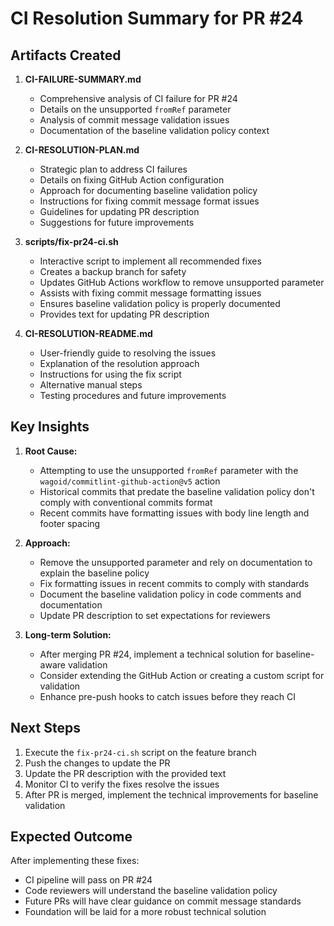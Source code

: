 # CI Resolution Summary for PR #24

## Artifacts Created

1. **CI-FAILURE-SUMMARY.md**
   - Comprehensive analysis of CI failure for PR #24
   - Details on the unsupported `fromRef` parameter
   - Analysis of commit message validation issues
   - Documentation of the baseline validation policy context

2. **CI-RESOLUTION-PLAN.md**
   - Strategic plan to address CI failures
   - Details on fixing GitHub Action configuration
   - Approach for documenting baseline validation policy
   - Instructions for fixing commit message format issues
   - Guidelines for updating PR description
   - Suggestions for future improvements

3. **scripts/fix-pr24-ci.sh**
   - Interactive script to implement all recommended fixes
   - Creates a backup branch for safety
   - Updates GitHub Actions workflow to remove unsupported parameter
   - Assists with fixing commit message formatting issues
   - Ensures baseline validation policy is properly documented
   - Provides text for updating PR description

4. **CI-RESOLUTION-README.md**
   - User-friendly guide to resolving the issues
   - Explanation of the resolution approach
   - Instructions for using the fix script
   - Alternative manual steps
   - Testing procedures and future improvements

## Key Insights

1. **Root Cause:**
   - Attempting to use the unsupported `fromRef` parameter with the `wagoid/commitlint-github-action@v5` action
   - Historical commits that predate the baseline validation policy don't comply with conventional commits format
   - Recent commits have formatting issues with body line length and footer spacing

2. **Approach:**
   - Remove the unsupported parameter and rely on documentation to explain the baseline policy
   - Fix formatting issues in recent commits to comply with standards
   - Document the baseline validation policy in code comments and documentation
   - Update PR description to set expectations for reviewers

3. **Long-term Solution:**
   - After merging PR #24, implement a technical solution for baseline-aware validation
   - Consider extending the GitHub Action or creating a custom script for validation
   - Enhance pre-push hooks to catch issues before they reach CI

## Next Steps

1. Execute the `fix-pr24-ci.sh` script on the feature branch
2. Push the changes to update the PR
3. Update the PR description with the provided text
4. Monitor CI to verify the fixes resolve the issues
5. After PR is merged, implement the technical improvements for baseline validation

## Expected Outcome

After implementing these fixes:
- CI pipeline will pass on PR #24
- Code reviewers will understand the baseline validation policy
- Future PRs will have clear guidance on commit message standards
- Foundation will be laid for a more robust technical solution
